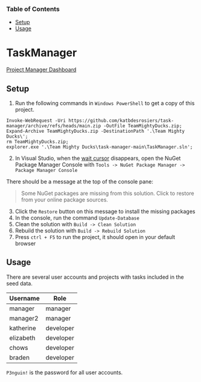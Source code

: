 ### Table of Contents

- [Setup](#setup)
- [Usage](#usage)


# TaskManager

[Project Manager Dashboard](https://user-images.githubusercontent.com/2252884/120939610-7d2be480-c6de-11eb-86bd-42c84310867d.png)

## Setup

1. Run the following commands in `Windows PowerShell` to get a copy of this project.

```shell
Invoke-WebRequest -Uri https://github.com/katbdesrosiers/task-manager/archive/refs/heads/main.zip -OutFile TeamMightyDucks.zip;
Expand-Archive TeamMightyDucks.zip -DestinationPath '.\Team Mighty Ducks\';
rm TeamMightyDucks.zip;
explorer.exe '.\Team Mighty Ducks\task-manager-main\TaskManager.sln';
```

2. In Visual Studio, when the [wait cursor](https://en.wikipedia.org/wiki/Windows_wait_cursor) disappears, open the
NuGet Package Manager Console with `Tools -> NuGet Package Manager -> Package Manager Console`

There should be a message at the top of the console pane:

> Some NuGet packages are missing from this solution. Click to restore from your online package sources.

3. Click the `Restore` button on this message to install the missing packages
4. In the console, run the command `Update-Database`
5. Clean the solution with `Build -> Clean Solution`
6. Rebuild the solution with `Build -> Rebuild Solution`
7. Press `ctrl + F5` to run the project, it should open in your default browser

## Usage

There are several user accounts and projects with tasks included in the seed data.

| Username  | Role      |
| --------- | --------- |
| manager   | manager   |
| manager2  | manager   |
| katherine | developer |
| elizabeth | developer |
| chows     | developer |
| braden    | developer |

`P3nguin!` is the password for all user accounts.
